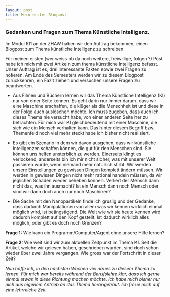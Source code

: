 ```yaml
---
layout: post
title: Mein erster Blogpost
---
```


### Gedanken und Fragen zum Thema Künstliche Intelligenz.

Im Modul KI1 an der ZHAW haben wir den Auftrag bekommen, einen Blogpost zum Thema künstliche Intelligenz zu schreiben. 

Für meinen ersten (wer weiss ob da noch weitere, freiwillige, folgen ?) Post habe ich mich mit zwei Artikeln zum thema künstliche Intelligenz befasst. Unser Auftrag ist es, drei interessante Fakten sowie zwei Fragen zu notieren. Am Ende des Semesters werden wir zu diesem Blogpost zurückkehren, ein Fazit ziehen und versuchen unsere Fragen zu beantworten.

- Aus Filmen und Büchern lernen wir das Thema Künstliche Intelligenz (KI) nur von einer Seite kennen. Es geht darin nur immer darum, dass wir eine Maschine erschaffen, die klüger als die Menschheit ist und diese in der Folge auch auslöschen möchte. Ich muss zugeben, dass auch ich dieses Thema nie versucht habe, von einer anderen Seite her zu betrachten. Für mich war KI gleichbedeutend mit einer Maschine, die sich wie ein Mensch verhalten kann. Das hinter diesem Begriff bzw. Themenfeld noch viel mehr steckt habe ich bisher nicht realisiert.


- Es gibt ein Szenario in dem wir davon ausgehen, dass wir künstliche Intelligenzen schaffen können, die gut für den Menschen sind. Sie können uns helfen unsterblich zu werden. Einerseits klingt es verlockend, anderseits bin ich mir nicht sicher, was mit unserer Welt passieren würde, wenn niemand mehr natürlich stirbt. Wir werden unsere Einstellungen zu gewissen Dingen komplett ändern müssen. Wir werden in gewissen Dingen nicht mehr rational handeln müssen, da wir jeglichen Schaden wieder beheben können. Verliert der Mensch dann nicht das, was ihn ausmacht? Ist ein Mensch dann noch Mensch oder sind wir dann doch auch nur noch Maschinen?


- Die Sache mit den Nanopartikeln finde ich gruslig und der Gedanke, dass dadurch Manipulationen von allem was wir kennen wirklich einmal möglich wird, ist beängstigend. Die Welt wie wir sie heute kennen wird dadurch komplett auf den Kopf gestellt. Ist dadurch wirklich alles möglich, oder gibt es doch noch Grenzen? 

**Frage 1:** Wie kann ein Programm/Computer/Agent ohne unsere Hilfe lernen?

**Frage 2:** Wie weit sind wir zum aktuellen Zeitpunkt im Thema KI. Seit die Artikel, welche wir gelesen haben, geschrieben wurden, sind doch schon wieder über zwei Jahre vergangen. Wie gross war der Fortschritt in dieser Zeit?

*Nun hoffe ich, in den nächsten Wochen viel neues zu diesem Thema zu lernen. Für mich war bereits während der Berufslehre klar, dass ich gerne einmal etwas in diese Richtung machen möchte. Ich habe mich bisher nur nich aus eigenem Antrieb an das Thema herangetraut. Ich freue mich auf eine lehrreiche Zeit.*
